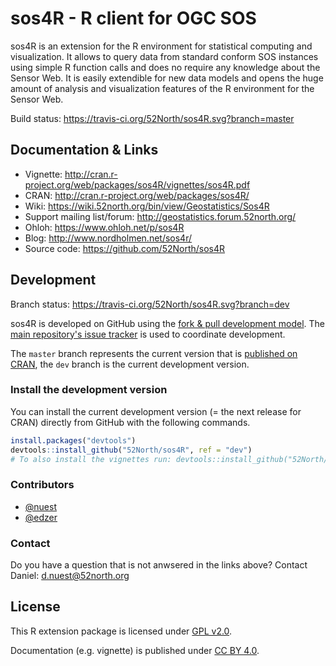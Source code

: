 # sos4R - R client for OGC SOS

sos4R is an extension for the R environment for statistical computing and visualization. It allows to query data from standard conform SOS instances using simple R function calls and does no require any knowledge about the Sensor Web. It is easily extendible for new data models and opens the huge amount of analysis and visualization features of the R environment for the Sensor Web.

Build status: https://travis-ci.org/52North/sos4R.svg?branch=master

## Documentation & Links

* Vignette: http://cran.r-project.org/web/packages/sos4R/vignettes/sos4R.pdf
* CRAN: http://cran.r-project.org/web/packages/sos4R/
* Wiki: https://wiki.52north.org/bin/view/Geostatistics/Sos4R
* Support mailing list/forum: http://geostatistics.forum.52north.org/
* Ohloh: https://www.ohloh.net/p/sos4R
* Blog: http://www.nordholmen.net/sos4r/
* Source code: https://github.com/52North/sos4R

## Development

Branch status: https://travis-ci.org/52North/sos4R.svg?branch=dev

sos4R is developed on GitHub using the [fork & pull development model](https://help.github.com/articles/using-pull-requests/#fork--pull). The [main repository's issue tracker](https://github.com/52North/sos4R/issues) is used to coordinate development.

The `master` branch represents the current version that is [published on CRAN](http://cran.r-project.org/package=sos4R), the `dev` branch is the current development version.

### Install the development version

You can install the current development version (= the next release for CRAN) directly from GitHub with the following commands.
```r
install.packages("devtools")
devtools::install_github("52North/sos4R", ref = "dev")
# To also install the vignettes run: devtools::install_github("52North/sos4R", build_vignettes = TRUE)
```

### Contributors

* [@nuest](https://github.com/nuest)
* [@edzer](https://github.com/edzer)

### Contact

Do you have a question that is not anwsered in the links above? Contact Daniel: d.nuest@52north.org

## License

This R extension package is licensed under [GPL v2.0](https://tldrlegal.com/license/gnu-general-public-license-v2).

Documentation (e.g. vignette) is published under [CC BY 4.0](http://creativecommons.org/licenses/by/4.0/).
